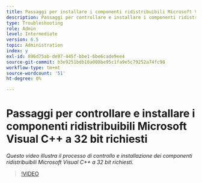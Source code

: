 ```yaml
---
title: Passaggi per installare i componenti ridistribuibili Microsoft Visual C++ a 32 bit richiesti
description: Passaggi per controllare e installare i componenti ridistribuibili Microsoft Visual C++ a 32 bit richiesti
type: Troubleshooting
role: Admin
level: Intermediate
version: 6.5
topic: Administration
index: y
exl-id: 896d75ab-de97-445f-bbe1-6be6cade9ee4
source-git-commit: b3e9251bdb18a008be95c1fa9e5c79252a74fc98
workflow-type: tm+mt
source-wordcount: '51'
ht-degree: 0%

---
```


# Passaggi per controllare e installare i componenti ridistribuibili Microsoft Visual C++ a 32 bit richiesti

*Questo video illustra il processo di controllo e installazione dei componenti ridistribuibili Microsoft Visual C++ a 32 bit richiesti.*

>[!VIDEO](https://video.tv.adobe.com/v/335520?quality=12&learn=on)
